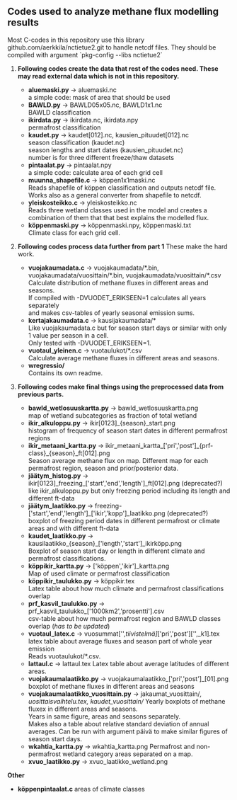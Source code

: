 ## Codes used to analyze methane flux modelling results
Most C-codes in this repository use this library github.com/aerkkila/nctietue2.git to handle netcdf files.
They should be compiled with argument \`pkg-config --libs nctietue2\`

1. **Following codes create the data that rest of the codes need. These may read external data which is not in this repository.**
   - **aluemaski<area>.py** &rarr; aluemaski<area>.nc \
	   a simple code: mask of area that should be used
   - **BAWLD<area>.py** &rarr; BAWLD05x05<area>.nc, BAWLD1x1<area>.nc \
	   BAWLD classification
   - **ikirdata<area>.py** &rarr; ikirdata<area>.nc, ikirdata<area>.npy \
	   permafrost classification
   - **kaudet<area>.py** &rarr; kaudet[012]<area>.nc, kausien_pituudet[012]<area>.nc \
	   season classification (kaudet<area>.nc) \
	   season lengths and start dates (kausien_pituudet<area>.nc) \
	   number is for three different freeze/thaw datasets
   - **pintaalat<area>.py** &rarr; pintaalat<area>.npy \
	   a simple code: calculate area of each grid cell
   - **muunna_shapefile.c** &rarr; köppen1x1maski<area>.nc \
	   Reads shapefile of köppen classification and outputs netcdf file.
	   Works also as a general converter from shapefile to netcdf.
   - **yleiskosteikko<area>.c** &rarr; yleiskosteikko<area>.nc \
	   Reads three wetland classes used in the model and creates a combination of them that that best explains the modelled flux.
   - **köppenmaski<area>.py** &rarr; köppenmaski<area>.npy, köppenmaski<area>.txt \
	   Climate class for each grid cell.

2. **Following codes process data further from part 1** These make the hard work.
   - **vuojakaumadata<area>.c** &rarr; vuojakaumadata/\*.bin, vuojakaumadata/vuosittain/\*.bin, vuojakaumadata/vuosittain/*.csv \
	   Calculate distribution of methane fluxes in different areas and seasons. \
	   If compiled with -DVUODET_ERIKSEEN=1 calculates all years separately \
	   and makes csv-tables of yearly seasonal emission sums.
   - **kertajakaumadata<area>.c** &rarr; kausijakaumadata/* \
	   Like vuojakaumadata<area>.c but for season start days or similar with only 1 value per season in a cell. \
	   Only tested with -DVUODET_ERIKSEEN=1.
   - **vuotaul_yleinen.c** &rarr; vuotaulukot/\*.csv \
	   Calculate average methane fluxes in different areas and seasons.
   - **wregressio/** \
	   Contains its own readme.

3. **Following codes make final things using the preprocessed data from previous parts.**
   - **bawld_wetlosuuskartta.py** &rarr; bawld_wetlosuuskartta.png \
	   map of wetland subcategories as fraction of total wetland
   - **ikir_alkuloppu.py** &rarr; ikir[0123]_{season}_start.png \
	   histogram of frequency of season start dates in different permafrost regions
   - **ikir_metaani_kartta.py** &rarr; ikir_metaani_kartta_['pri','post']\_{prf-class}_{season}_ft[012].png \
	   Season average methane flux on map. Different map for each permafrost region, season and prior/posterior data.
   - **jäätym_histog.py** &rarr; ikir[0123]\_freezing_['start','end','length']_ft[012]<area>.png (deprecated?) \
	   like ikir_alkuloppu.py but only freezing period including its length and different ft-data
   - **jäätym_laatikko.py** &rarr; freezing-['start','end','length']_['ikir','kopp']_laatikko<area>.png (deprecated?) \
	   boxplot of freezing period dates in different permafrost or climate areas and with different ft-data
   - **kaudet_laatikko.py** &rarr; kausilaatikko_{season}\_['length','start']\_ikirköpp.png \
	   Boxplot of season start day or length in different climate and permafrost classifications.
   - **köppikir_kartta.py** &rarr; ['köppen','ikir']\_kartta.png \
	   Map of used climate or permafrost classification
   - **köppikir_taulukko.py** &rarr; köppikir<area>.tex \
	   Latex table about how much climate and permafrost classifications overlap
   - **prf_kasvil_taulukko.py** &rarr; prf_kasvil_taulukko_['1000km2','prosentti'].csv \
	   csv-table about how much permafrost region and BAWLD classes overlap (*has to be updated*)
   - **vuotaul_latex.c** &rarr; vuosummat['',_tiivistelmä]_['pri','post']['',_k1].tex \
	   latex table about average fluxes and season part of whole year emission \
	   Reads vuotaulukot/\*.csv.
   - **lattaul.c** &rarr; lattaul.tex
	   Latex table about average latitudes of different areas.
   - **vuojakaumalaatikko<area>.py** &rarr; vuojakaumalaatikko_['pri','post']_[01].png \
	   boxplot of methane fluxes in different areas and seasons
   - **vuojakaumalaatikko_vuosittain.py** &rarr; jakaumat_vuosittain/*, uosittaisvaihtelu.tex, kaudet_vuosittain/*
	   Yearly boxplots of methane fluxex in different areas and seasons. \
	   Years in same figure, areas and seasons separately. \
	   Makes also a table about relative standard deviation of annual averages.
	   Can be run with argument päivä to make similar figures of season start days.
   - **wkahtia_kartta.py** &rarr; wkahtia_kartta.png
	   Permafrost and non-permafrost wetland category areas separated on a map.
   - **xvuo_laatikko.py** &rarr; xvuo_laatikko_wetland.png

**Other**
- **köppenpintaalat<area>.c** areas of climate classes
